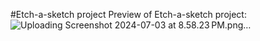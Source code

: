 #Etch-a-sketch project 
Preview of Etch-a-sketch project:
![Uploading Screenshot 2024-07-03 at 8.58.23 PM.png…]()
